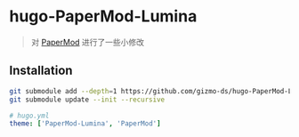 # hugo-PaperMod-Lumina

> 对 [PaperMod](https://github.com/adityatelange/hugo-PaperMod/tree/71ce72b1bfb868b406c369c958f8682c63940e01) 进行了一些小修改

## Installation

```bash
git submodule add --depth=1 https://github.com/gizmo-ds/hugo-PaperMod-Lumina.git themes/PaperMod-Lumina
git submodule update --init --recursive
```

```yaml
# hugo.yml
theme: ['PaperMod-Lumina', 'PaperMod']
```
